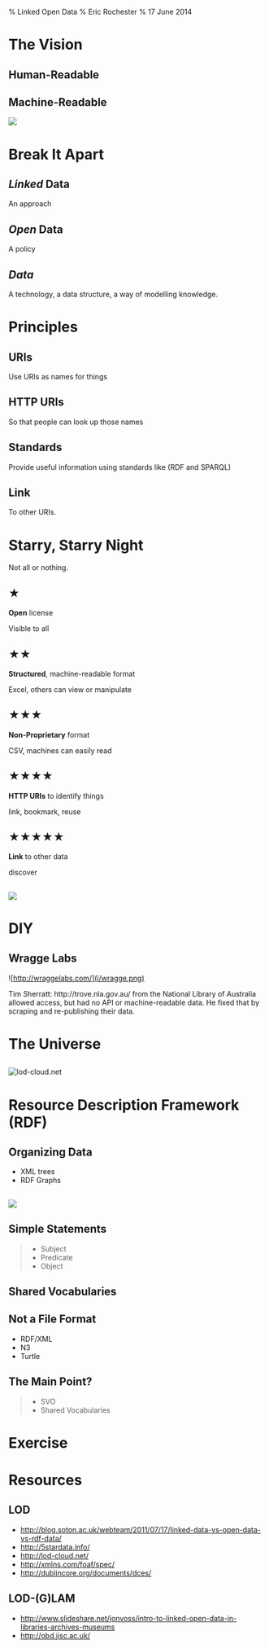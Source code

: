 % Linked Open Data
% Eric Rochester
% 17 June 2014

# The Vision

## Human-Readable

## Machine-Readable

![](i/Terminator_Eyes.jpg)

# Break It Apart

## *Linked* Data

<div class="notes">
An approach
</div>

## *Open* Data

<div class="notes">
A policy
</div>

## *Data*

<div class="notes">
A technology, a data structure, a way of modelling knowledge.
</div>

# Principles

## URIs

<div class="notes"> Use URIs as names for things </div>

## HTTP URIs

<div class="notes"> So that people can look up those names </div>

## Standards

<div class="notes"> Provide useful information using standards like (RDF and SPARQL) </div>

## Link

<div class="notes"> To other URIs. </div>

# Starry, Starry Night

<div class="notes">
Not all or nothing.
</div>

## ★

**Open** license

<div class="notes"> Visible to all </div>

## ★★

**Structured**, machine-readable format

<div class="notes"> Excel, others can view or manipulate </div>

## ★★★

**Non-Proprietary** format

<div class="notes"> CSV, machines can easily read </div>

## ★★★★

**HTTP URIs** to identify things

<div class="notes"> link, bookmark, reuse </div>

## ★★★★★

**Link** to other data

<div class="notes"> discover </div>

##

![](i/m45-580x357.jpg)

# DIY

## Wragge Labs

![http://wraggelabs.com/](i/wragge.png)

<div class="notes">
Tim Sherratt:
http://trove.nla.gov.au/ from the National Library of Australia allowed access,
but had no API or machine-readable data. He fixed that by scraping and
re-publishing their data.
</div>

# The Universe

##

![lod-cloud.net](i/lod-cloud.png)

# Resource Description Framework (RDF)

## Organizing Data

* XML trees
* RDF Graphs

##

![](i/Proxy.jpg)

## Simple Statements

> * Subject
> * Predicate
> * Object

## Shared Vocabularies

## Not a File Format

* RDF/XML
* N3
* Turtle

## The Main Point?

> * SVO
> * Shared Vocabularies

# Exercise

# Resources

## LOD

* http://blog.soton.ac.uk/webteam/2011/07/17/linked-data-vs-open-data-vs-rdf-data/
* http://5stardata.info/
* http://lod-cloud.net/
* http://xmlns.com/foaf/spec/
* http://dublincore.org/documents/dces/

## LOD-(G)LAM

* http://www.slideshare.net/jonvoss/intro-to-linked-open-data-in-libraries-archives-museums
* http://obd.jisc.ac.uk/

